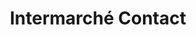 ---
title: "Intermarché Contact"
url: /magny-cours/intermarche-contact-rue-de-paris/
shop: Supermarkt
---